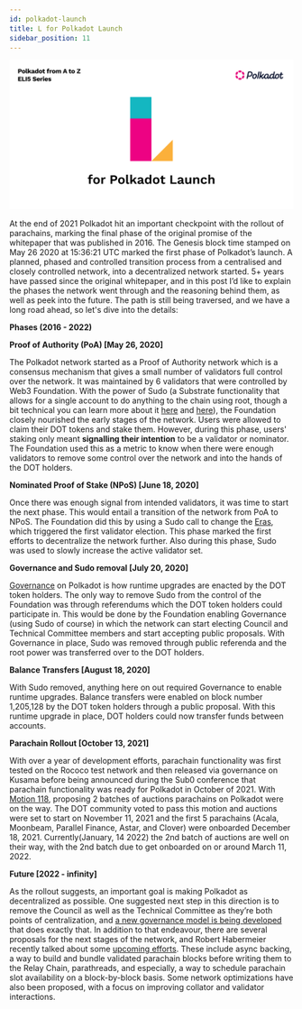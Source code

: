 ```yaml
---
id: polkadot-launch
title: L for Polkadot Launch
sidebar_position: 11
---
```


![L for Polkadot Launch](assets/L.png)

At the end of 2021 Polkadot hit an important checkpoint with the rollout of parachains, marking the final phase of the original promise of the whitepaper that was published in 2016. The Genesis block time stamped on May 26 2020 at 15:36:21 UTC marked the first phase of Polkadot’s launch. A planned, phased and controlled transition process from a centralised and closely controlled network, into a decentralized network started. 5+ years have passed since the original whitepaper, and in this post I’d like to explain the phases the network went through and the reasoning behind them, as well as peek into the future. The path is still being traversed, and we have a long road ahead, so let's dive into the details:

**Phases (2016 - 2022)**

**Proof of Authority (PoA) [May 26, 2020]**

The Polkadot network started as a Proof of Authority network which is a consensus mechanism that gives a small number of validators full control over the network. It was maintained by 6 validators that were controlled by Web3 Foundation. With the power of Sudo (a Substrate functionality that allows for a single account to do anything to the chain using root, though a bit technical you can learn more about it [here](https://docs.substrate.io/rustdocs/latest/pallet_sudo/index.html) and [here](https://www.shawntabrizi.com/substrate/the-sudo-story-in-substrate/)), the Foundation closely nourished the early stages of the network. Users were allowed  to claim their DOT tokens and stake them. However, during this phase, users' staking only meant **signalling their intention** to be a validator or nominator. The Foundation used this as a metric to know when there were enough validators to remove some control over the network and into the hands of the DOT holders.

**Nominated Proof of Stake (NPoS) [June 18, 2020]**

Once there was enough signal from intended validators, it was time to start the next phase. This would entail a transition of the network from PoA to NPoS. The Foundation did this by using a Sudo call to change the [Eras](https://support.polkadot.network/support/solutions/articles/65000168050-what-is-an-era-), which triggered the first validator election. This phase marked the first efforts to decentralize the network further. Also during this phase, Sudo was used to slowly increase the active validator set.

**Governance and Sudo removal [July 20, 2020]**

[Governance](https://wiki.polkadot.network/docs/learn-governance) on Polkadot is how runtime upgrades are enacted by the DOT token holders. The only way to remove Sudo from the control of the Foundation was through referendums which the DOT token holders could participate in. This would be done by the Foundation enabling Governance (using Sudo of course) in which the network can start electing Council and Technical Committee members and start accepting public proposals. With Governance in place, Sudo was removed through public referenda and the root power was transferred over to the DOT holders.

**Balance Transfers [August 18, 2020]**

With Sudo removed, anything here on out required Governance to enable runtime upgrades. Balance transfers were enabled on block number 1,205,128 by the DOT token holders through a public proposal. With this runtime upgrade in place, DOT holders could now transfer funds between accounts.



<!-- <p id="gdcalert1" ><span style="color: red; font-weight: bold">>>>>>  gd2md-html alert: inline image link here (to images/image1.png). Store image on your image server and adjust path/filename/extension if necessary. </span><br>(<a href="#">Back to top</a>)(<a href="#gdcalert2">Next alert</a>)<br><span style="color: red; font-weight: bold">>>>>> </span></p>


![alt_text](images/image1.png "image_tooltip") -->


**Parachain Rollout [October 13, 2021]**

With over a year of development efforts, parachain functionality was first tested on the Rococo test network and then released via governance on Kusama before being announced during the Sub0 conference that parachain functionality was ready for Polkadot in October of 2021. With [Motion 118](https://polkadot.polkassembly.io/motion/118), proposing 2 batches of auctions parachains on Polkadot were on the way. The DOT community voted to pass this motion and auctions were set to start on November 11, 2021 and the first 5 parachains (Acala, Moonbeam, Parallel Finance, Astar, and Clover) were onboarded December 18, 2021. Currently(January, 14 2022) the 2nd batch of auctions are well on their way, with the 2nd batch due to get onboarded on or around March 11, 2022. 

**Future [2022 - infinity]**

As the rollout suggests, an important goal is making Polkadot as decentralized as possible. One suggested next step in this direction is to remove the Council as well as the Technical Committee as they’re both points of centralization, and [a new governance model is being developed](https://github.com/paritytech/substrate/pull/10195) that does exactly that. In addition to that endeavour, there are several proposals for the next stages of the network, and Robert Habermeier recently talked about some [upcoming efforts](https://www.youtube.com/watch?v=z5i7TVEyn-Y). These include async backing, a way to build and bundle validated parachain blocks before writing them to the Relay Chain, parathreads, and especially, a way to schedule parachain slot availability on a block-by-block basis. Some network optimizations have also been proposed, with a focus on improving collator and validator interactions.